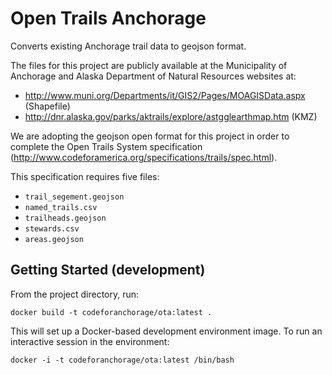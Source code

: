 Open Trails Anchorage
=====================

Converts existing Anchorage trail data to geojson format.

The files for this project are publicly available at the Municipality of Anchorage
and Alaska Department of Natural Resources websites at:

- http://www.muni.org/Departments/it/GIS2/Pages/MOAGISData.aspx (Shapefile)
- http://dnr.alaska.gov/parks/aktrails/explore/astgglearthmap.htm (KMZ)

We are adopting the geojson open format for this project in order to complete the
Open Trails System specification
(http://www.codeforamerica.org/specifications/trails/spec.html).

This specification requires five files:
- `trail_segement.geojson`
- `named_trails.csv`
- `trailheads.geojson`
- `stewards.csv`
- `areas.geojson`

Getting Started (development)
-----------------------------

From the project directory, run:

    docker build -t codeforanchorage/ota:latest .

This will set up a Docker-based development environment image. To run an
interactive session in the environment:

    docker -i -t codeforanchorage/ota:latest /bin/bash


